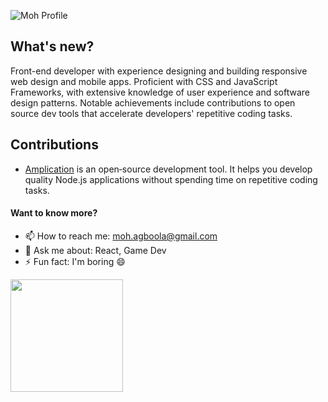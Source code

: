 ![Moh Profile](https://github.com/moodele/moodele/blob/master/moh_intro.gif)
## What's new?

Front-end developer with experience designing and building responsive web design and mobile apps. Proficient with CSS and JavaScript Frameworks, with extensive knowledge of user experience and software design patterns. Notable achievements include contributions to open source dev tools that accelerate developers' repetitive coding tasks.

## Contributions
- [Amplication](https://github.com/amplication/amplication) is an open‑source development tool. It helps you develop quality Node.js applications without spending time on repetitive coding tasks.

#### Want to know more?
- 📫 How to reach me: moh.agboola@gmail.com
- 💬 Ask me about: React, Game Dev
- ⚡ Fun fact: I'm boring 😄

<img height="180em" src="https://github-readme-stats.vercel.app/api/top-langs/?username=molaycule&layout=compact&theme=cobalt&hide_border=true" />
